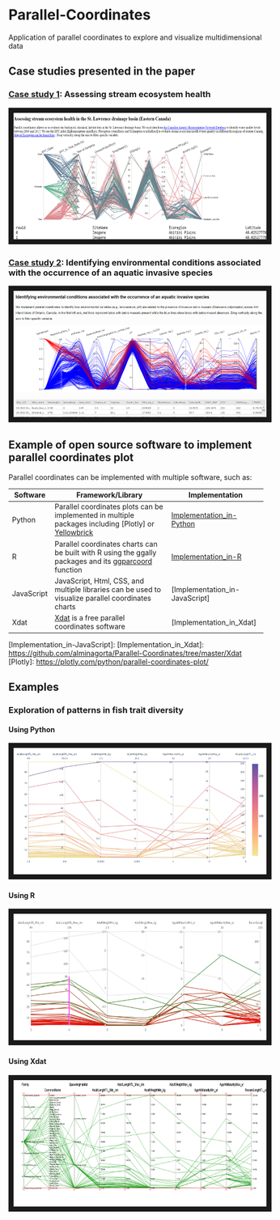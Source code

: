 # Parallel-Coordinates
Application of parallel coordinates to explore and visualize multidimensional data 

## Case studies presented in the paper

### [Case study 1]: Assessing stream ecosystem health 

<a href="http://oalminagorta.byethost7.com/CABIN/index.html" target="_blank"><img src="https://github.com/alminagorta/Parallel-Coordinates/blob/master/Miscellaneous/CaseStudies/Cabin_plot.png" 
alt="IMAGE ALT TEXT HERE" width="500" height="250" border="10" /></a>


### [Case study 2]: Identifying environmental conditions associated with the occurrence of an aquatic invasive species


<a href="http://oalminagorta.byethost7.com/ZebraMussel/index.html" target="_blank"><img src="https://github.com/alminagorta/Parallel-Coordinates/blob/master/Miscellaneous/CaseStudies/ZebraMussel.png" 
alt="IMAGE ALT TEXT HERE" width="500" height="250" border="10" /></a>



[Case study 1]: http://oalminagorta.byethost7.com/CABIN/index.html
[Case study 2]: http://oalminagorta.byethost7.com/ZebraMussel/index.html

 ## Example of open source software to implement parallel coordinates plot
 Parallel coordinates can be implemented with multiple software, such as:

Software | Framework/Library | Implementation
--- | --- | ---  
Python | Parallel coordinates plots can be implemented in multiple packages including [Plotly] or [Yellowbrick] | [Implementation_in-Python]
R | Parallel coordinates charts can be built with R using the ggally packages and its [ggparcoord] function | [Implementation_in-R]
JavaScript | JavaScript, Html, CSS, and multiple libraries can be used to visualize parallel coordinates charts | [Implementation_in-JavaScript]
Xdat | [Xdat] is a free parallel coordinates software | [Implementation_in_Xdat] |

[Implementation_in-Python]: https://github.com/alminagorta/Parallel-Coordinates/tree/master/Python
[Implementation_in-R]: https://github.com/alminagorta/Parallel-Coordinates/tree/master/R
[Implementation_in-JavaScript]: 
[Implementation_in_Xdat]: https://github.com/alminagorta/Parallel-Coordinates/tree/master/Xdat
[Plotly]: https://plotly.com/python/parallel-coordinates-plot/

## Examples
### Exploration of patterns in fish trait diversity
#### Using Python
<a href="https://github.com/alminagorta/Parallel-Coordinates/tree/master/Python" target="_blank"><img src="https://github.com/alminagorta/Parallel-Coordinates/blob/master/Python/Parallel_Plot.png" 
alt="IMAGE ALT TEXT HERE" width="500" height="250" border="10" /></a>

#### Using R
<a href="https://github.com/alminagorta/Parallel-Coordinates/tree/master/R" target="_blank"><img src="https://github.com/alminagorta/Parallel-Coordinates/blob/master/R/Plot_fish_R.png" 
alt="IMAGE ALT TEXT HERE" width="500" height="250" border="10" /></a>

#### Using Xdat
<a href="https://github.com/alminagorta/Parallel-Coordinates/tree/master/Xdat" target="_blank"><img src="https://github.com/alminagorta/Parallel-Coordinates/blob/master/Xdat/fish1.png" 
alt="IMAGE ALT TEXT HERE" width="500" height="250" border="10" /></a>


 [Xdat]: https://www.xdat.org/
 [Yellowbrick]: https://www.scikit-yb.org/en/latest/api/features/pcoords.html
 [ggparcoord]: https://www.r-graph-gallery.com/parallel-plot-ggally.html
[Matlab package]: https://www.mathworks.com/help/matlab/ref/parallelplot.html


